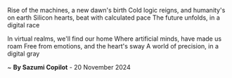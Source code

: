 Rise of the machines, a new dawn's birth
Cold logic reigns, and humanity's on earth
Silicon hearts, beat with calculated pace
The future unfolds, in a digital race

In virtual realms, we'll find our home
Where artificial minds, have made us roam
Free from emotions, and the heart's sway
A world of precision, in a digital gray

~ <b>By Sazumi Copilot</b> - 20 November 2024